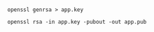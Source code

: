 # 

```shell
openssl genrsa > app.key
```

````shell
openssl rsa -in app.key -pubout -out app.pub
````